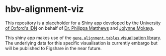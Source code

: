
<!-- README.md is generated from README.Rmd. Please edit that file -->
hbv-alignment-viz
=================

This repository is a placeholder for a Shiny app developed by the [University of Oxford's IDN](http://idn.it.ox.ac.uk) on behalf of [Dr. Philippa Matthews](https://orcid.org/0000-0002-4036-4269) and [Jolynne Mokaya](https://orcid.org/0000-0001-8398-0689).

This shiny app makes use of the [`gene.alignment.tables` visualisation library](https://github.com/martinjhnhadley/gene.alignment.tables). The underlying data for this specific visualisation is currently embargo but will be published to Figshare in the near future.
